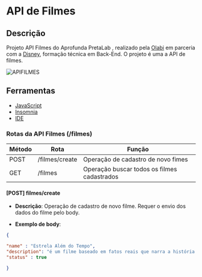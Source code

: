 # API de Filmes

## Descrição

Projeto API Filmes do Aprofunda PretaLab , realizado pela [Olabi](https://www.olabi.org.br/) em parceria com a [Disney](https://www.disney.com.br/), formação técnica em Back-End. O projeto é uma a API de filmes.

<img src="/APIFILMES.gif" alt="APIFILMES">

## Ferramentas

- [JavaScript](https://www.javascript.com/)
- [Insomnia](https://insomnia.rest/download)
- [IDE](https://code.visualstudio.com/download)

### Rotas da API Filmes (/filmes)

| Método | Rota                                | Função                                            |
| ------ | ----------------------------------- | ------------------------------------------------- |
| POST   | /filmes/create                      | Operação de cadastro de novo fimes                |
| GET    | /filmes                             | Operação buscar todos os filmes cadastrados       |


#### [POST] filmes/create

- **Descrição**: Operação de cadastro de novo filme. Requer o envio dos dados do filme pelo body.

- **Exemplo de body**:

```json
{

"name" : "Estrela Além do Tempo",
"description": "é um filme baseado em fatos reais que narra a história de três brilhantes matemáticas afro-americanas na Nasa durante a década de 1960",
"status" : true

}

```
